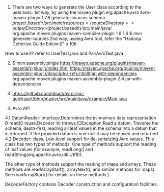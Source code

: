 1. There are two ways to generate the User class according to the user.avsc.
  1st way,  by using the maven plugin
          <plugin>
                <groupId>org.apache.avro</groupId>
                <artifactId>avro-maven-plugin</artifactId>
                <version>1.7.6</version>
                <executions>
                    <execution>
                        <phase>generate-sources</phase>
                        <goals>
                            <goal>schema</goal>
                        </goals>
                        <configuration>
                            <sourceDirectory>${project.basedir}/src/main/resources</sourceDirectory>
                            <outputDirectory>${project.basedir}/src/main/java/</outputDirectory>
                        </configuration>
                    </execution>
                </executions>
            </plugin>
            <plugin>
                <groupId>org.apache.maven.plugins</groupId>
                <artifactId>maven-compiler-plugin</artifactId>
                <configuration>
                    <source>1.6</source>
                    <target>1.6</target>
                </configuration>
            </plugin>
 $ mvn generate-sources
  2nd way, useing Avro tool, refer the "Hadoop Definitive Guide Edition2" p 108

How to use it? refer to UserTest.java and PairAvroTest.java

2. $ mvn assembly:single
https://maven.apache.org/plugins/maven-assembly-plugin/index.html
https://maven.apache.org/plugins/maven-assembly-plugin/descriptor-refs.html#jar-with-dependencies
            <plugin>
                <groupId>org.apache.maven.plugins</groupId>
                <artifactId>maven-assembly-plugin</artifactId>
                <version>2.4</version>
                <configuration>
                <descriptorRefs>
                    <descriptorRef>jar-with-dependencies</descriptorRef>
                </descriptorRefs>
            </configuration>
            </plugin>

3. https://github.com/phunt/avro-rpc-quickstart/blob/master/src/main/java/example/Main.java

4. Avro API

4.1 DatumReader: interface,Determines the in-memory data representation
    D read(D reuse,Decoder in) throws IOException
        Read a datum. Traverse the schema, depth-first, reading all leaf values in the schema into a datum that is returned. If the provided datum is non-null it may be reused and returned.
4.2 Decoder: class, Low-level support for de-serializing Avro values.
  This class has two types of methods. One type of methods support the reading of leaf values (for example, readLong() and readString(org.apache.avro.util.Utf8)).

 The other type of methods support the reading of maps and arrays. These methods are readArrayStart(), arrayNext(), and similar methods for maps). See readArrayStart() for details on these methods.)

 DecoderFactory contains Decoder construction and configuration facilities.
